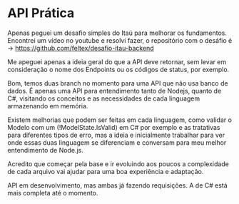 # API Prática

Apenas peguei um desafio simples do Itaú para melhorar os fundamentos. Encontrei um vídeo no youtube e resolvi fazer, o repositório com o desáfio é -> https://github.com/feltex/desafio-itau-backend

Me apeguei apenas a ideia geral do que a API deve retornar, sem levar em consideração o nome dos Endpoints ou os códigos de status, por exemplo.

Bom, temos duas branch no momento para uma API que não usa banco de dados. É apenas uma API para entendimento tanto de Nodejs, quanto de C#, visitando os conceitos e as necessidades de cada linguagem armazenando em memória. 

Existem melhorias que podem ser feitas em cada linguagem, como validar o Modelo com um (!ModelState.IsValid) em C# por exemplo e as tratativas para diferentes tipos de erro, mas a ideia e inicialmente trabalhar para ver onde essas duas linguagem se diferenciam e conversam para meu melhor entendimento de Node.js.

Acredito que começar pela base e ir evoluindo aos poucos a complexidade de cada arquivo vai ajudar para uma boa experiência e adaptação.

API em desenvolvimento, mas ambas já fazendo requisições. A de C# está mais completa até o momento.
